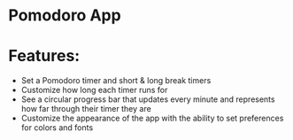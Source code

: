 # Pomodoro App

# Features:
* Set a Pomodoro timer and short & long break timers
* Customize how long each timer runs for
* See a circular progress bar that updates every minute and represents how far through their timer they are
* Customize the appearance of the app with the ability to set preferences for colors and fonts